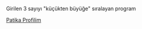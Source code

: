
Girilen 3 sayıyı "küçükten büyüğe" sıralayan program  <br>

[Patika Profilim](https://app.patika.dev/Alperkinali)

